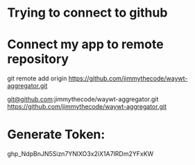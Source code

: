 # Trying to connect to github

# Connect my app to remote repository
git remote add origin https://github.com/jimmythecode/waywt-aggregator.git

git@github.com:jimmythecode/waywt-aggregator.git
https://github.com/jimmythecode/waywt-aggregator.git

# Generate Token:
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